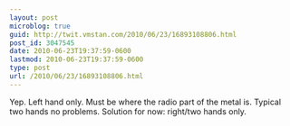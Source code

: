 ```yaml
---
layout: post
microblog: true
guid: http://twit.vmstan.com/2010/06/23/16893108806.html
post_id: 3047545
date: 2010-06-23T19:37:59-0600
lastmod: 2010-06-23T19:37:59-0600
type: post
url: /2010/06/23/16893108806.html
---
```

Yep. Left hand only. Must be where the radio part of the metal is. Typical two hands no problems. Solution for now: right/two hands only.
